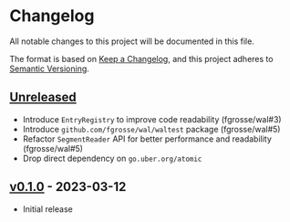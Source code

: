 # Changelog
All notable changes to this project will be documented in this file.

The format is based on [Keep a Changelog](https://keepachangelog.com/en/1.0.0/),
and this project adheres to [Semantic Versioning](https://semver.org/spec/v2.0.0.html).

## [Unreleased]
- Introduce `EntryRegistry` to improve code readability (fgrosse/wal#3)
- Introduce `github.com/fgrosse/wal/waltest` package (fgrosse/wal#5)
- Refactor `SegmentReader` API for better performance and readability (fgrosse/wal#5)
- Drop direct dependency on `go.uber.org/atomic`

## [v0.1.0] - 2023-03-12
- Initial release

[Unreleased]: https://github.com/fgrosse/wal/compare/v0.1.0...HEAD
[v0.1.0]: https://github.com/fgrosse/wal/releases/tag/v0.1.0

